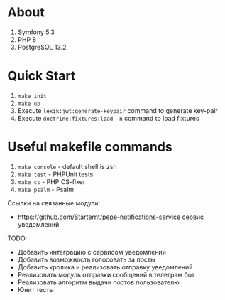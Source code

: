 # About

1. Symfony 5.3
2. PHP 8
3. PostgreSQL 13.2

# Quick Start
1. `make init`
2. `make up`
3. Execute `lexik:jwt:generate-keypair` command to generate key-pair
4. Execute `doctrine:fixtures:load -n` command to load fixtures

# Useful makefile commands

1. `make console` - default shell is zsh
2. `make test` - PHPUnit tests
3. `make cs` - PHP CS-fixer
4. `make psalm` - Psalm

Ссылки на связанные модули:
- https://github.com/Starternt/pepe-notifications-service сервис уведомлений

TODO:
* Добавить интеграцию с сервисом уведомлений
* Добавить возможность голосовать за посты
* Добавить кролика и реализовать отправку уведомлений
* Реализовать модуль отправки сообщений в телеграм бот
* Реализовать алгоритм выдачи постов пользователю
* Юнит тесты
